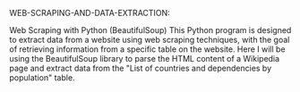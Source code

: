 WEB-SCRAPING-AND-DATA-EXTRACTION:

Web Scraping with Python (BeautifulSoup)
This Python program is designed to extract data from a website using web scraping techniques, with the goal of retrieving information from a specific table on the website. Here I will be using the BeautifulSoup library to parse the HTML content of a Wikipedia page and extract data from the "List of countries and dependencies by population" table.
